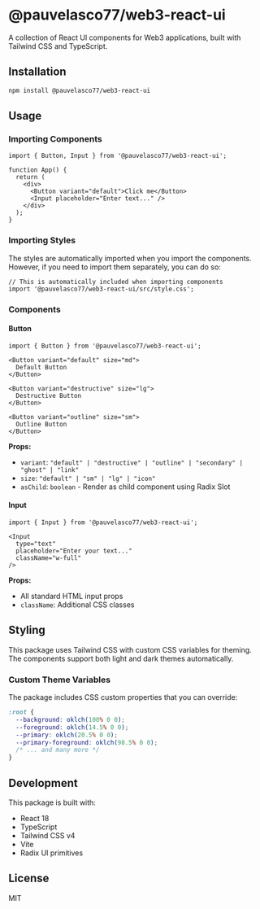 # @pauvelasco77/web3-react-ui

A collection of React UI components for Web3 applications, built with Tailwind CSS and TypeScript.

## Installation

```bash
npm install @pauvelasco77/web3-react-ui
```

## Usage

### Importing Components

```tsx
import { Button, Input } from '@pauvelasco77/web3-react-ui';

function App() {
  return (
    <div>
      <Button variant="default">Click me</Button>
      <Input placeholder="Enter text..." />
    </div>
  );
}
```

### Importing Styles

The styles are automatically imported when you import the components. However, if you need to import them separately, you can do so:

```tsx
// This is automatically included when importing components
import '@pauvelasco77/web3-react-ui/src/style.css';
```

### Components

#### Button

```tsx
import { Button } from '@pauvelasco77/web3-react-ui';

<Button variant="default" size="md">
  Default Button
</Button>

<Button variant="destructive" size="lg">
  Destructive Button
</Button>

<Button variant="outline" size="sm">
  Outline Button
</Button>
```

**Props:**
- `variant`: `"default" | "destructive" | "outline" | "secondary" | "ghost" | "link"`
- `size`: `"default" | "sm" | "lg" | "icon"`
- `asChild`: `boolean` - Render as child component using Radix Slot

#### Input

```tsx
import { Input } from '@pauvelasco77/web3-react-ui';

<Input 
  type="text" 
  placeholder="Enter your text..." 
  className="w-full"
/>
```

**Props:**
- All standard HTML input props
- `className`: Additional CSS classes

## Styling

This package uses Tailwind CSS with custom CSS variables for theming. The components support both light and dark themes automatically.

### Custom Theme Variables

The package includes CSS custom properties that you can override:

```css
:root {
  --background: oklch(100% 0 0);
  --foreground: oklch(14.5% 0 0);
  --primary: oklch(20.5% 0 0);
  --primary-foreground: oklch(98.5% 0 0);
  /* ... and many more */
}
```

## Development

This package is built with:
- React 18
- TypeScript
- Tailwind CSS v4
- Vite
- Radix UI primitives

## License

MIT 